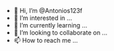 - 👋 Hi, I’m @Antonios123f
- 👀 I’m interested in ...
- 🌱 I’m currently learning ...
- 💞️ I’m looking to collaborate on ...
- 📫 How to reach me ...

<!---
Antonios123f/Antonios123f is a ✨ special ✨ repository because its `README.md` (this file) appears on your GitHub profile.
You can click the Preview link to take a look at your changes.
--->
